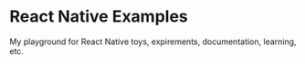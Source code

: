 # React Native Examples
My playground for React Native toys, expirements, documentation, learning, etc. 
